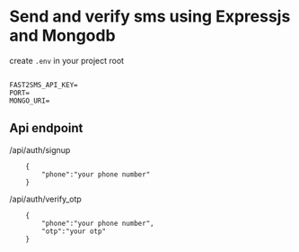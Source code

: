 # Send and verify sms using Expressjs and Mongodb

create `.env` in your project root

```

FAST2SMS_API_KEY=
PORT=
MONGO_URI=

```


## Api endpoint

/api/auth/signup

```
    {
        "phone":"your phone number"
    }
```

/api/auth/verify_otp

```
    {
        "phone":"your phone number",
        "otp":"your otp"
    }

```